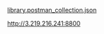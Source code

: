 [library.postman_collection.json](https://github.com/user-attachments/files/17493659/library.postman_collection.json)


http://3.219.216.241:8800
